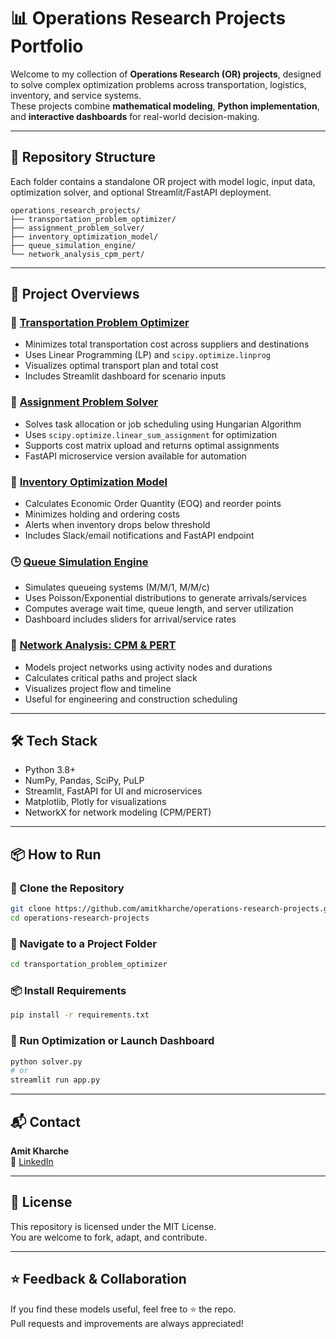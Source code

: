 
# 📊 Operations Research Projects Portfolio

Welcome to my collection of **Operations Research (OR) projects**, designed to solve complex optimization problems across transportation, logistics, inventory, and service systems.  
These projects combine **mathematical modeling**, **Python implementation**, and **interactive dashboards** for real-world decision-making.

---

## 📁 Repository Structure

Each folder contains a standalone OR project with model logic, input data, optimization solver, and optional Streamlit/FastAPI deployment.

```
operations_research_projects/
├── transportation_problem_optimizer/
├── assignment_problem_solver/
├── inventory_optimization_model/
├── queue_simulation_engine/
└── network_analysis_cpm_pert/
```

---

## 🚀 Project Overviews

### 🚚 [Transportation Problem Optimizer](./transportation_problem_optimizer)
- Minimizes total transportation cost across suppliers and destinations
- Uses Linear Programming (LP) and `scipy.optimize.linprog`
- Visualizes optimal transport plan and total cost
- Includes Streamlit dashboard for scenario inputs

### 👔 [Assignment Problem Solver](./assignment_problem_solver)
- Solves task allocation or job scheduling using Hungarian Algorithm
- Uses `scipy.optimize.linear_sum_assignment` for optimization
- Supports cost matrix upload and returns optimal assignments
- FastAPI microservice version available for automation

### 🧮 [Inventory Optimization Model](./inventory_optimization_model)
- Calculates Economic Order Quantity (EOQ) and reorder points
- Minimizes holding and ordering costs
- Alerts when inventory drops below threshold
- Includes Slack/email notifications and FastAPI endpoint

### 🕒 [Queue Simulation Engine](./queue_simulation_engine)
- Simulates queueing systems (M/M/1, M/M/c)
- Uses Poisson/Exponential distributions to generate arrivals/services
- Computes average wait time, queue length, and server utilization
- Dashboard includes sliders for arrival/service rates

### 📅 [Network Analysis: CPM & PERT](./network_analysis_cpm_pert)
- Models project networks using activity nodes and durations
- Calculates critical paths and project slack
- Visualizes project flow and timeline
- Useful for engineering and construction scheduling

---

## 🛠 Tech Stack

- Python 3.8+
- NumPy, Pandas, SciPy, PuLP
- Streamlit, FastAPI for UI and microservices
- Matplotlib, Plotly for visualizations
- NetworkX for network modeling (CPM/PERT)

---

## 📦 How to Run

### 🔧 Clone the Repository

```bash
git clone https://github.com/amitkharche/operations-research-projects.git
cd operations-research-projects
```

### 📂 Navigate to a Project Folder

```bash
cd transportation_problem_optimizer
```

### 📦 Install Requirements

```bash
pip install -r requirements.txt
```

### 🧮 Run Optimization or Launch Dashboard

```bash
python solver.py
# or
streamlit run app.py
```

---

## 📬 Contact

**Amit Kharche**  
🔗 [LinkedIn](https://www.linkedin.com/in/amitkharche)

---

## 📄 License

This repository is licensed under the MIT License.  
You are welcome to fork, adapt, and contribute.

---

## ⭐ Feedback & Collaboration

If you find these models useful, feel free to ⭐ the repo.  
Pull requests and improvements are always appreciated!
